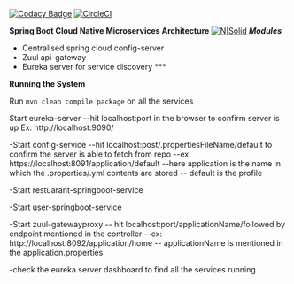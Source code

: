 [![Codacy Badge](https://api.codacy.com/project/badge/Grade/da22b311952943059c549cd7b43a6083)](https://www.codacy.com/app/abdulrahemansyed/boeing-w1-e-play?utm_source=github.com&amp;utm_medium=referral&amp;utm_content=stackroute/boeing-w1-e-play&amp;utm_campaign=Badge_Grade) 
[![CircleCI](https://circleci.com/gh/stackroute/boeing-w1-matchmaker.svg?style=svg)](https://circleci.com/gh/stackroute/boeing-w1-matchmaker)

**Spring Boot Cloud Native Microservices Architecture**
[![N|Solid](https://spring.io/img/homepage/icon-spring-cloud-data-flow.svg)](https://spring.io/img/homepage/icon-spring-cloud-data-flow.svg)
***Modules***

- Centralised spring cloud config-server
- Zuul api-gateway 
- Eureka server for service discovery ***

****Running the System****

Run ```mvn clean compile package``` on all the services

 Start eureka-server 
	--hit localhost:port in the browser to confirm server is up 
     Ex: http://localhost:9090/

-Start config-service 
	--hit localhost:post/.propertiesFileName/default to confirm the server is able to fetch from repo
		--ex: https://localhost:8091/application/default
			--here application is  the name in which the .properties/.yml contents are stored
			-- default is the profile 

-Start restuarant-springboot-service

-Start user-springboot-service

-Start zuul-gatewayproxy
	-- hit localhost:port/applicationName/followed by endpoint mentioned in the controller
		--ex: http://localhost:8092/application/home
		-- applicationName is mentioned in the application.properties

-check the eureka server dashboard to find all the services running
